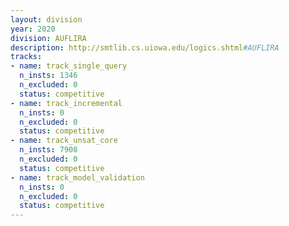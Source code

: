 ```yaml
---
layout: division
year: 2020
division: AUFLIRA
description: http://smtlib.cs.uiowa.edu/logics.shtml#AUFLIRA
tracks:
- name: track_single_query
  n_insts: 1346
  n_excluded: 0
  status: competitive
- name: track_incremental
  n_insts: 0
  n_excluded: 0
  status: competitive
- name: track_unsat_core
  n_insts: 7908
  n_excluded: 0
  status: competitive
- name: track_model_validation
  n_insts: 0
  n_excluded: 0
  status: competitive
---
```


